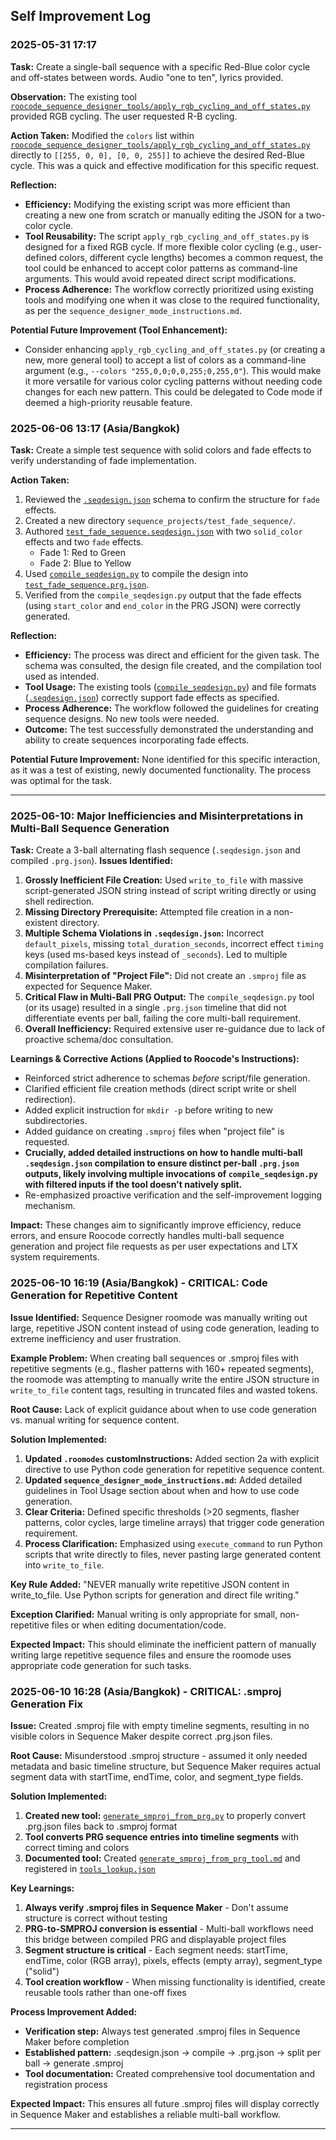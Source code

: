 ## Self Improvement Log

### 2025-05-31 17:17

**Task:** Create a single-ball sequence with a specific Red-Blue color cycle and off-states between words. Audio "one to ten", lyrics provided.

**Observation:** The existing tool [`roocode_sequence_designer_tools/apply_rgb_cycling_and_off_states.py`](roocode_sequence_designer_tools/apply_rgb_cycling_and_off_states.py) provided RGB cycling. The user requested R-B cycling.

**Action Taken:** Modified the `colors` list within [`roocode_sequence_designer_tools/apply_rgb_cycling_and_off_states.py`](roocode_sequence_designer_tools/apply_rgb_cycling_and_off_states.py) directly to `[[255, 0, 0], [0, 0, 255]]` to achieve the desired Red-Blue cycle. This was a quick and effective modification for this specific request.

**Reflection:**
*   **Efficiency:** Modifying the existing script was more efficient than creating a new one from scratch or manually editing the JSON for a two-color cycle.
*   **Tool Reusability:** The script `apply_rgb_cycling_and_off_states.py` is designed for a fixed RGB cycle. If more flexible color cycling (e.g., user-defined colors, different cycle lengths) becomes a common request, the tool could be enhanced to accept color patterns as command-line arguments. This would avoid repeated direct script modifications.
*   **Process Adherence:** The workflow correctly prioritized using existing tools and modifying one when it was close to the required functionality, as per the `sequence_designer_mode_instructions.md`.

**Potential Future Improvement (Tool Enhancement):**
*   Consider enhancing `apply_rgb_cycling_and_off_states.py` (or creating a new, more general tool) to accept a list of colors as a command-line argument (e.g., `--colors "255,0,0;0,0,255;0,255,0"`). This would make it more versatile for various color cycling patterns without needing code changes for each new pattern. This could be delegated to Code mode if deemed a high-priority reusable feature.
### 2025-06-06 13:17 (Asia/Bangkok)

**Task:** Create a simple test sequence with solid colors and fade effects to verify understanding of fade implementation.

**Action Taken:**
1. Reviewed the [`.seqdesign.json`](roocode_sequence_designer_tools/docs/seqdesign_json_schema.md) schema to confirm the structure for `fade` effects.
2. Created a new directory `sequence_projects/test_fade_sequence/`.
3. Authored [`test_fade_sequence.seqdesign.json`](sequence_projects/test_fade_sequence/test_fade_sequence.seqdesign.json) with two `solid_color` effects and two `fade` effects.
   - Fade 1: Red to Green
   - Fade 2: Blue to Yellow
4. Used [`compile_seqdesign.py`](roocode_sequence_designer_tools/compile_seqdesign.py) to compile the design into [`test_fade_sequence.prg.json`](sequence_projects/test_fade_sequence/test_fade_sequence.prg.json).
5. Verified from the `compile_seqdesign.py` output that the fade effects (using `start_color` and `end_color` in the PRG JSON) were correctly generated.

**Reflection:**
*   **Efficiency:** The process was direct and efficient for the given task. The schema was consulted, the design file created, and the compilation tool used as intended.
*   **Tool Usage:** The existing tools ([`compile_seqdesign.py`](roocode_sequence_designer_tools/compile_seqdesign.py)) and file formats ([`.seqdesign.json`](roocode_sequence_designer_tools/docs/seqdesign_json_schema.md)) correctly support fade effects as specified.
*   **Process Adherence:** The workflow followed the guidelines for creating sequence designs. No new tools were needed.
*   **Outcome:** The test successfully demonstrated the understanding and ability to create sequences incorporating fade effects.

**Potential Future Improvement:** None identified for this specific interaction, as it was a test of existing, newly documented functionality. The process was optimal for the task.

---
### 2025-06-10: Major Inefficiencies and Misinterpretations in Multi-Ball Sequence Generation

**Task:** Create a 3-ball alternating flash sequence (`.seqdesign.json` and compiled `.prg.json`).
**Issues Identified:**
1.  **Grossly Inefficient File Creation:** Used `write_to_file` with massive script-generated JSON string instead of script writing directly or using shell redirection.
2.  **Missing Directory Prerequisite:** Attempted file creation in a non-existent directory.
3.  **Multiple Schema Violations in `.seqdesign.json`:** Incorrect `default_pixels`, missing `total_duration_seconds`, incorrect effect `timing` keys (used ms-based keys instead of `_seconds`). Led to multiple compilation failures.
4.  **Misinterpretation of "Project File":** Did not create an `.smproj` file as expected for Sequence Maker.
5.  **Critical Flaw in Multi-Ball PRG Output:** The `compile_seqdesign.py` tool (or its usage) resulted in a single `.prg.json` timeline that did not differentiate events per ball, failing the core multi-ball requirement.
6.  **Overall Inefficiency:** Required extensive user re-guidance due to lack of proactive schema/doc consultation.

**Learnings & Corrective Actions (Applied to Roocode's Instructions):**
*   Reinforced strict adherence to schemas *before* script/file generation.
*   Clarified efficient file creation methods (direct script write or shell redirection).
*   Added explicit instruction for `mkdir -p` before writing to new subdirectories.
*   Added guidance on creating `.smproj` files when "project file" is requested.
*   **Crucially, added detailed instructions on how to handle multi-ball `.seqdesign.json` compilation to ensure distinct per-ball `.prg.json` outputs, likely involving multiple invocations of `compile_seqdesign.py` with filtered inputs if the tool doesn't natively split.**
*   Re-emphasized proactive verification and the self-improvement logging mechanism.

**Impact:** These changes aim to significantly improve efficiency, reduce errors, and ensure Roocode correctly handles multi-ball sequence generation and project file requests as per user expectations and LTX system requirements.

### 2025-06-10 16:19 (Asia/Bangkok) - CRITICAL: Code Generation for Repetitive Content

**Issue Identified:** Sequence Designer roomode was manually writing out large, repetitive JSON content instead of using code generation, leading to extreme inefficiency and user frustration.

**Example Problem:** When creating ball sequences or .smproj files with repetitive segments (e.g., flasher patterns with 160+ repeated segments), the roomode was attempting to manually write the entire JSON structure in `write_to_file` content tags, resulting in truncated files and wasted tokens.

**Root Cause:** Lack of explicit guidance about when to use code generation vs. manual writing for sequence content.

**Solution Implemented:**
1. **Updated `.roomodes` customInstructions:** Added section 2a with explicit directive to use Python code generation for repetitive sequence content.
2. **Updated `sequence_designer_mode_instructions.md`:** Added detailed guidelines in Tool Usage section about when and how to use code generation.
3. **Clear Criteria:** Defined specific thresholds (>20 segments, flasher patterns, color cycles, large timeline arrays) that trigger code generation requirement.
4. **Process Clarification:** Emphasized using `execute_command` to run Python scripts that write directly to files, never pasting large generated content into `write_to_file`.

**Key Rule Added:** "NEVER manually write repetitive JSON content in write_to_file. Use Python scripts for generation and direct file writing."

**Exception Clarified:** Manual writing is only appropriate for small, non-repetitive files or when editing documentation/code.

**Expected Impact:** This should eliminate the inefficient pattern of manually writing large repetitive sequence files and ensure the roomode uses appropriate code generation for such tasks.

### 2025-06-10 16:28 (Asia/Bangkok) - CRITICAL: .smproj Generation Fix

**Issue:** Created .smproj file with empty timeline segments, resulting in no visible colors in Sequence Maker despite correct .prg.json files.

**Root Cause:** Misunderstood .smproj structure - assumed it only needed metadata and basic timeline structure, but Sequence Maker requires actual segment data with startTime, endTime, color, and segment_type fields.

**Solution Implemented:**
1. **Created new tool:** [`generate_smproj_from_prg.py`](roocode_sequence_designer_tools/generate_smproj_from_prg.py) to properly convert .prg.json files back to .smproj format
2. **Tool converts PRG sequence entries into timeline segments** with correct timing and colors
3. **Documented tool:** Created [`generate_smproj_from_prg_tool.md`](roocode_sequence_designer_tools/docs/generate_smproj_from_prg_tool.md) and registered in [`tools_lookup.json`](roocode_sequence_designer_tools/tools_lookup.json)

**Key Learnings:**
1. **Always verify .smproj files in Sequence Maker** - Don't assume structure is correct without testing
2. **PRG-to-SMPROJ conversion is essential** - Multi-ball workflows need this bridge between compiled PRG and displayable project files
3. **Segment structure is critical** - Each segment needs: startTime, endTime, color (RGB array), pixels, effects (empty array), segment_type ("solid")
4. **Tool creation workflow** - When missing functionality is identified, create reusable tools rather than one-off fixes

**Process Improvement Added:**
- **Verification step:** Always test generated .smproj files in Sequence Maker before completion
- **Established pattern:** .seqdesign.json → compile → .prg.json → split per ball → generate .smproj
- **Tool documentation:** Created comprehensive tool documentation and registration process

**Expected Impact:** This ensures all future .smproj files will display correctly in Sequence Maker and establishes a reliable multi-ball workflow.

---